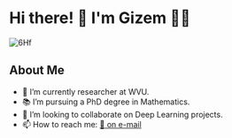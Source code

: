 # Hi there! 👋 I'm Gizem 👩‍🔬

![6Hf](https://github.com/user-attachments/assets/bd59f1af-1178-46ae-8819-3e6a750d7b80)


## About Me

-  🏫 I’m currently researcher at WVU.
-  📚 I’m pursuing a PhD degree in Mathematics.
-  👀 I’m looking to collaborate on Deep Learning projects.
-  📫 How to reach me: [📧 on e-mail](mailto:gizem.dogan2324@gmail.com)

